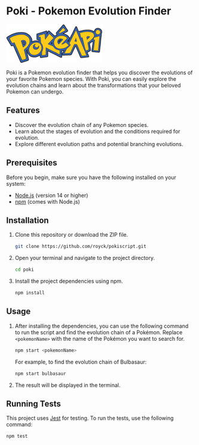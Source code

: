 
# Poki - Pokemon Evolution Finder

![pokiapi logo](https://raw.githubusercontent.com/PokeAPI/media/master/logo/pokeapi_256.png)

Poki is a Pokemon evolution finder that helps you discover the evolutions of your favorite Pokemon species. With Poki, you can easily explore the evolution chains and learn about the transformations that your beloved Pokemon can undergo.

## Features

- Discover the evolution chain of any Pokemon species.
- Learn about the stages of evolution and the conditions required for evolution.
- Explore different evolution paths and potential branching evolutions.

## Prerequisites

Before you begin, make sure you have the following installed on your system:

- [Node.js](https://nodejs.org/) (version 14 or higher)
- [npm](https://www.npmjs.com/) (comes with Node.js)

## Installation

1. Clone this repository or download the ZIP file.

    ```bash
    git clone https://github.com/royck/pokiscript.git
    ```


2. Open your terminal and navigate to the project directory.

    ```bash
    cd poki
    ```

3. Install the project dependencies using npm.

    ```bash
    npm install
    ```

## Usage

1. After installing the dependencies, you can use the following command to run the script and find the evolution chain of a Pokémon. Replace `<pokemonName>` with the name of the Pokémon you want to search for.

    ```bash
    npm start <pokemonName>
    ```

    For example, to find the evolution chain of Bulbasaur:

    ```bash
    npm start bulbasaur
    ```

2. The result will be displayed in the terminal.

## Running Tests

This project uses [Jest](https://jestjs.io/) for testing. To run the tests, use the following command:

```bash
npm test
